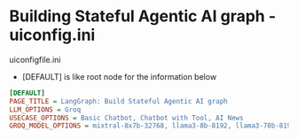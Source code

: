 # Building Stateful Agentic AI graph - uiconfig.ini

uiconfigfile.ini

* \[DEFAULT] is like root node for the information below

```ini
[DEFAULT]
PAGE_TITLE = LangGraph: Build Stateful Agentic AI graph
LLM_OPTIONS = Groq
USECASE_OPTIONS = Basic Chatbot, Chatbot with Tool, AI News
GROQ_MODEL_OPTIONS = mixtral-8x7b-32768, llama3-8b-8192, llama3-70b-8192, gemma-7b-i

```
